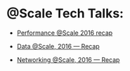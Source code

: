 # @Scale Tech Talks:
- [Performance @Scale 2016 recap](https://code.facebook.com/posts/997355933686556/performance-scale-2016-recap)

- [Data @Scale, 2016 — Recap](https://code.facebook.com/posts/253562281667886/data-scale-june-2016-recap/)

- [Networking @Scale, 2016 — Recap ](https://code.facebook.com/posts/1036362693099725/networking-scale-may-2016-recap/)
